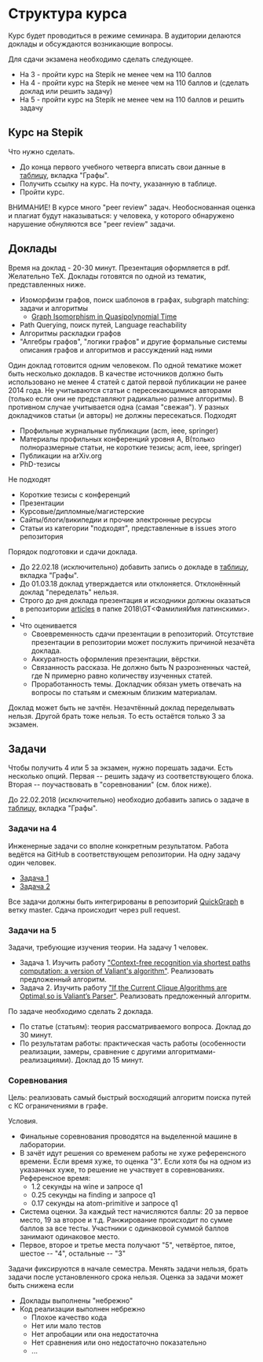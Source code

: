 # Структура курса

Курс будет проводиться в режиме семинара. В аудитории делаются доклады и обсуждаются возникающие вопросы.

Для сдачи экзамена необходимо сделать следующее.

* На 3 - пройти курс на Stepik не менее чем на 110 баллов
* На 4 - пройти курс на Stepik не менее чем на 110 баллов и (сделать доклад или решить задачу)
* На 5 - пройти курс на Stepik не менее чем на 110 баллов и решить задачу

## Курс на Stepik

Что нужно сделать.

- До конца первого учебного четверга вписать свои данные в [таблицу](https://docs.google.com/spreadsheets/d/1utU6_holUpYpMHKsgRef8T4LutIUWHol2om5ni7YeJI/edit?usp=sharing), вкладка "Графы". 
- Получить ссылку на курс. На почту, указанную в таблице.
- Пройти курс.

ВНИМАНИЕ! В курсе много "peer review" задач. Необоснованная оценка и плагиат будут наказываться: у человека, у которого обнаружено нарушение обнуляются все "peer review" задачи.

## Доклады

Время на доклад - 20-30 минут. Презентация оформляется в pdf. Желательно TeX.
Доклады готовятся по одной из тематик, представленных ниже.

* Изоморфизм графов, поиск шаблонов в графах, subgraph matching: задачи и алгоритмы
   * [Graph Isomorphism in Quasipolynomial Time](https://arxiv.org/abs/1512.03547)
* Path Querying, поиск путей, Language reachability
* Алгоритмы раскладки графов	
* "Алгебры графов", "логики графов" и другие формальные системы описания графов и алгоритмов и рассуждений над ними	
	
Один доклад готовится одним человеком. По одной тематике может быть несколько докладов.	
В качестве источников должно быть использовано не менее 4 статей с датой первой публикации не ранее 2014 года. Не учитываются статьи с пересекающимися авторами (только если они не представляют радикально разные алгоритмы). В противном случае учитывается одна (самая "свежая"). У разных докладчиков статьи (и авторы) не должны пересекаться.	
Подходят

* Профильные журнальные публикации (acm, ieee, springer)	
* Материалы профильных конференций уровня A, B(только полноразмерные статьи, не короткие тезисы; acm, ieee, springer)
* Публикации на arXiv.org	
* PhD-тезисы	
	
Не подходят

* Короткие тезисы с конференций	
* Презентации	
* Курсовые/дипломные/магистерские	
* Сайты/блоги/википедии и прочие электронные ресурсы	
* Статьи из категории "подходят", представленные в issues этого репозитория	

Порядок подготовки и сдачи доклада.

- До 22.02.18 (исключительно) добавить запись о докладе в [таблицу](https://docs.google.com/spreadsheets/d/1utU6_holUpYpMHKsgRef8T4LutIUWHol2om5ni7YeJI/edit?usp=sharing), вкладка "Графы". 	
- До 01.03.18 доклад утверждается или отклоняется. Отклонённый доклад "переделать" нельзя.	
- Строго до дня доклада презентация и исходники должны оказаться в репозитории [articles](https://github.com/YaccConstructor/articles) в папке 2018\GT\<ФамилияИмя латинскими>.
- 
- Что оценивается
  - Своевременность сдачи презентации в репозиторий. Отсутствие презентации в репозитории может послужить причиной незачёта доклада.
  - Аккуратность оформления презентации, вёрстки.	
  - Связанность рассказа. Не должно быть N разрозненных частей, где N примерно равно количеству изученных статей.	
  - Проработанность темы. Докладчик обязан уметь отвечать на вопросы по статьям и смежным близким материалам.	
	
Доклад может быть не зачтён. Незачтённый доклад переделывать нельзя. Другой брать тоже нельзя. То есть остаётся только 3 за экзамен.

## Задачи

Чтобы получить 4 или 5 за экзамен, нужно порешать задачи. Есть несколько опций. Первая -- решить задачу из соответствующего блока. Вторая -- поучаствовать в "соревновании" (см. блок ниже).

До 22.02.2018 (исключительно) необходио добавить запись о задаче в [таблицу](https://docs.google.com/spreadsheets/d/1v2PRt-jJpSRY0LzwJS9pCvFAXglChCwrVopyc4DBclo/edit?usp=sharing), вкладка "Графы".

### Задачи на 4

Инженерные задачи со вполне конкретным результатом. Работа ведётся на GitHub в соответствующем репозитории. На одну задачу один человек.
- [Задача 1](https://github.com/YaccConstructor/QuickGraph/issues/148)
- [Задача 2](https://github.com/YaccConstructor/QuickGraph/issues/149)

Все задачи должны быть интегрированы в репозиторий [QuickGraph](https://github.com/YaccConstructor/QuickGraph) в ветку master. Сдача происходит через pull request.

### Задачи на 5
Задачи, требующие изучения теории. На задачу 1 человек.
- Задача 1. Изучить работу ["Context-free recognition via shortest paths computation: a version of Valiant's algorithm"](https://www.sciencedirect.com/science/article/pii/030439759400265K). Реализовать предложенный алгоритм.
- Задача 2. Изучить работу ["If the Current Clique Algorithms are Optimal,so is Valiant’s Parser"](https://arxiv.org/pdf/1504.01431v2.pdf). Реализовать предложенный алгоритм.

По задаче необходимо сделать 2 доклада.
- По статье (статьям): теория рассматриваемого вопроса. Доклад до 30 минут.
- По результатам работы: практическая часть работы (особенности реализации, замеры, сравнение с другими алгоритмами-реализациями). Доклад до 15 минут. 

### Соревнования

Цель: реализовать самый быстрый восходящий алгоритм поиска путей с КС ограничениями в графе.

Условия.
- Финальные соревнования проводятся на выделенной машине в лаборатории. 
- В зачёт идут решения со временем работы не хуже референсного времени. Если время хуже, то оценка "3". Если хотя бы на одном из указанных хуже, то решение не участвует в соревнованиях.
  Референсное время: 
  - 1.2 секунды на wine и запросе q1
  - 0.25 секунды на finding и запросе q1
  - 0.17 секунды на atom-primitive и запросе q1
- Система оценки. За каждый тест начисляются баллы: 20 за первое место, 19 за второе и т.д. Ранжирование происходит по сумме баллов за все тесты. Участники с одинаковой суммой баллов занимают одинаковое место.
- Первое, второе и третье места получают "5", четвёртое, пятое, шестое -- "4", остальные -- "3"

Задачи фиксируются в начале семестра. Менять задачи нельзя, брать задачи после установленного срока нельзя. Оценка за задачи может быть снижена если
- Доклады выполнены "небрежно"
- Код реализации выполнен небрежно
  - Плохое качество кода
  - Нет или мало тестов
  - Нет апробации или она недостаточна
  - Нет сравнения или оно недостаточно показательно
  - ...
